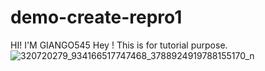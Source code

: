 # demo-create-repro1
HI! I'M GIANGO545 
Hey ! This is for tutorial purpose. 
![320720279_934166517747468_3788924919788155170_n](https://user-images.githubusercontent.com/126507571/230676778-7866bcab-10d8-4b04-a530-04457d38ee08.jpg)

